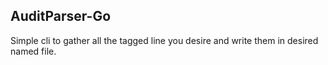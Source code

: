 ## AuditParser-Go

Simple cli to gather all the tagged line you desire and write them in desired named file.


